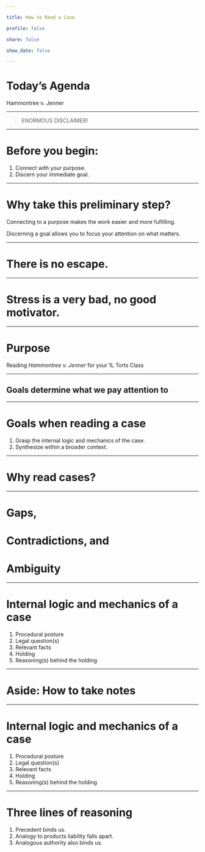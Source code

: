 ```yaml
---

title: How to Read a Case

profile: false

share: false

show_date: false

---
```



# Today’s Agenda

Hammontree v. Jenner


---

> ENORMOUS DISCLAIMER!

---
# Before you begin:
1. Connect with your purpose.
2. Discern your immediate goal.

---

# Why take this preliminary step?

Connecting to a purpose makes the work easier and more fulfilling.

Discerning a goal allows you to focus your attention on what matters.

---

# There is no escape.

---

# Stress is a very bad, no good motivator.

---

# Purpose

Reading _Hammontree v. Jenner_ for your 1L Torts Class

---

## Goals determine what we pay attention to

---

# Goals when reading a case

1. Grasp the internal logic and mechanics of the case.
2. Synthesize within a broader context.

---

# Why read cases?

---

# Gaps,
# Contradictions, and
# Ambiguity

---

# Internal logic and mechanics of a case

1. Procedural posture
2. Legal question(s)
3. Relevant facts
4. Holding
5. Reasoning(s) behind the holding

---

# Aside: How to take notes

---

# Internal logic and mechanics of a case

1. Procedural posture
2. Legal question(s)
3. Relevant facts
4. Holding
5. Reasoning(s) behind the holding

---

# Three lines of reasoning

1. Precedent binds us.
2. Analogy to products liability falls apart.
3. Analogous authority also binds us.
